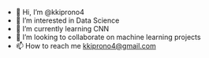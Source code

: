 - 👋 Hi, I’m @kkiprono4
- 👀 I’m interested in Data Science
- 🌱 I’m currently learning CNN
- 💞️ I’m looking to collaborate on machine learning projects
- 📫 How to reach me kkiprono4@gmail.com

<!---
kkiprono4/kkiprono4 is a ✨ special ✨ repository because its `README.md` (this file) appears on your GitHub profile.
You can click the Preview link to take a look at your changes.
--->
